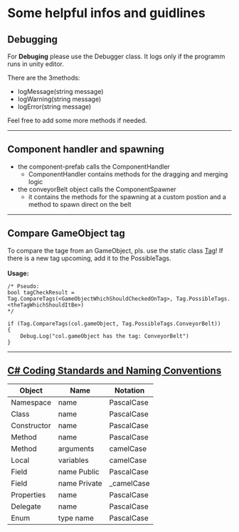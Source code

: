 # Some helpful infos and guidlines

## Debugging
For **Debuging** please use the Debugger class. It logs only if the programm runs in unity editor. 

There are the 3methods:
- logMessage(string message)
- logWarning(string message)
- logError(string message)

Feel free to add some more methods if needed.

---

## Component handler and spawning
- the component-prefab calls the ComponentHandler
    - ComponentHandler contains methods for the dragging and merging logic
- the conveyorBelt object calls the ComponentSpawner
    - it contains the methods for the spawning at a custom postion and a method to spawn direct on  the belt
 
---
## Compare GameObject tag
To compare the tage from an GameObject, pls. use the static class [Tag](/Assets/Scripts/Tag.cs)! If there is a new tag upcoming, add it to the PossibleTags.<br><br>
**Usage:**
```
/* Pseudo: 
bool tagCheckResult = Tag.CompareTags(<GameObjectWhichShouldCheckedOnTag>, Tag.PossibleTags.<theTagWhichShouldItBe>)
*/

if (Tag.CompareTags(col.gameObject, Tag.PossibleTags.ConveyorBelt))
{
    Debug.Log("col.gameObject has the tag: ConveyorBelt")
}
```


---

## [C# Coding Standards and Naming Conventions](https://github.com/ktaranov/naming-convention/blob/master/C%23%20Coding%20Standards%20and%20Naming%20Conventions.md#c-coding-standards-and-naming-conventions)
| Object    | Name | Notation |
| -------- | ------- | ------- |
| Namespace | name | PascalCase |
| Class | name | PascalCase |
| Constructor | name | PascalCase |
| Method | name | PascalCase |
| Method | arguments | camelCase |
| Local | variables | camelCase |
| Field | name Public | PascalCase |
| Field | name Private | _camelCase |
| Properties | name | PascalCase |
| Delegate | name | PascalCase |
| Enum | type name | PascalCase |
